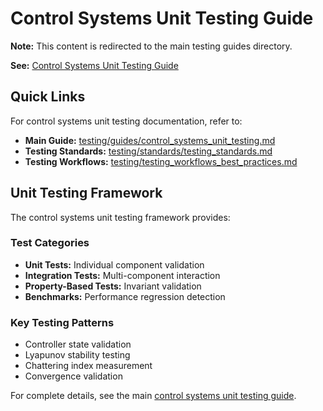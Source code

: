 # Control Systems Unit Testing Guide

**Note:** This content is redirected to the main testing guides directory.

**See:** [Control Systems Unit Testing Guide](../../guides/control_systems_unit_testing.md)



## Quick Links

For control systems unit testing documentation, refer to:

- **Main Guide:** [testing/guides/control_systems_unit_testing.md](../../guides/control_systems_unit_testing.md)
- **Testing Standards:** [testing/standards/testing_standards.md](../../standards/testing_standards.md)
- **Testing Workflows:** [testing/testing_workflows_best_practices.md](../../testing_workflows_best_practices.md)

## Unit Testing Framework

The control systems unit testing framework provides:

### Test Categories

- **Unit Tests:** Individual component validation
- **Integration Tests:** Multi-component interaction
- **Property-Based Tests:** Invariant validation
- **Benchmarks:** Performance regression detection

### Key Testing Patterns

- Controller state validation
- Lyapunov stability testing
- Chattering index measurement
- Convergence validation

For complete details, see the main [control systems unit testing guide](../../guides/control_systems_unit_testing.md).
